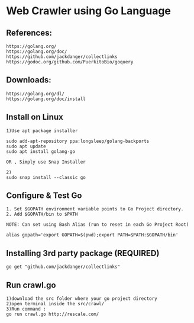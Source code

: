 
# Web Crawler using Go Language


## References:

    https://golang.org/
    https://golang.org/doc/
    https://github.com/jackdanger/collectlinks
    https://godoc.org/github.com/PuerkitoBio/goquery

## Downloads:

    https://golang.org/dl/
    https://golang.org/doc/install


## Install on Linux
	1)Use apt package installer
	
	sudo add-apt-repository ppa:longsleep/golang-backports
	sudo apt update
	sudo apt install golang-go

	OR , Simply use Snap Installer
	
	2)
	sudo snap install --classic go
## Configure & Test Go

	1. Set $GOPATH environment variable points to Go Project directory.
	2. Add $GOPATH/bin to $PATH
	
	NOTE: Can set using Bash Alias (run to reset in each Go Project Root)
	
	alias gopath='export GOPATH=$(pwd);export PATH=$PATH:$GOPATH/bin'
	
##  Installing 3rd party package (REQUIRED)
 	go get "github.com/jackdanger/collectlinks"
	
## Run crawl.go
	1)download the src folder where your go project directory
	2)open terminal inside the src/crawl/
	3)Run command :
	go run crawl.go http://rescale.com/
	


    
